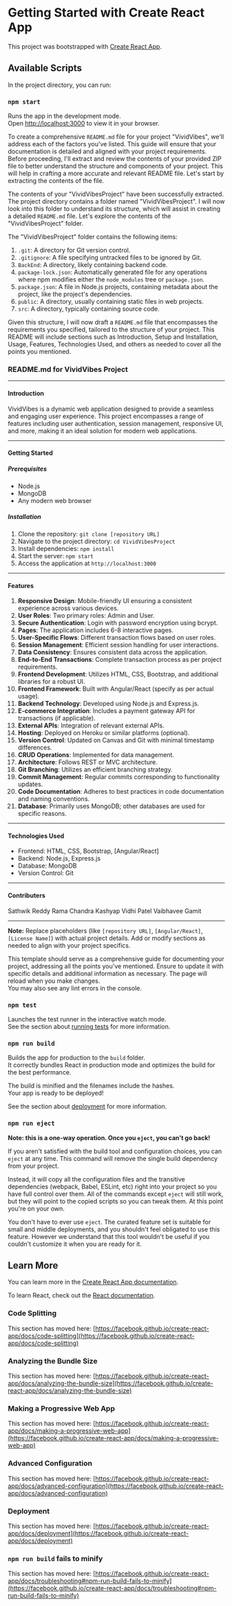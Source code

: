 # Getting Started with Create React App

This project was bootstrapped with [Create React App](https://github.com/facebook/create-react-app).

## Available Scripts

In the project directory, you can run:

### `npm start`

Runs the app in the development mode.\
Open [http://localhost:3000](http://localhost:3000) to view it in your browser.

To create a comprehensive `README.md` file for your project "VividVibes", we'll address each of the factors you've listed. This guide will ensure that your documentation is detailed and aligned with your project requirements. Before proceeding, I'll extract and review the contents of your provided ZIP file to better understand the structure and components of your project. This will help in crafting a more accurate and relevant README file. Let's start by extracting the contents of the file.

The contents of your "VividVibesProject" have been successfully extracted. The project directory contains a folder named "VividVibesProject". I will now look into this folder to understand its structure, which will assist in creating a detailed `README.md` file. Let's explore the contents of the "VividVibesProject" folder.

The "VividVibesProject" folder contains the following items:

1. `.git`: A directory for Git version control.
2. `.gitignore`: A file specifying untracked files to be ignored by Git.
3. `BackEnd`: A directory, likely containing backend code.
4. `package-lock.json`: Automatically generated file for any operations where npm modifies either the `node_modules` tree or `package.json`.
5. `package.json`: A file in Node.js projects, containing metadata about the project, like the project's dependencies.
6. `public`: A directory, usually containing static files in web projects.
7. `src`: A directory, typically containing source code.

Given this structure, I will now draft a `README.md` file that encompasses the requirements you specified, tailored to the structure of your project. This README will include sections such as Introduction, Setup and Installation, Usage, Features, Technologies Used, and others as needed to cover all the points you mentioned.

### README.md for VividVibes Project

---

#### Introduction

VividVibes is a dynamic web application designed to provide a seamless and engaging user experience. This project encompasses a range of features including user authentication, session management, responsive UI, and more, making it an ideal solution for modern web applications.

---

#### Getting Started

##### Prerequisites

- Node.js
- MongoDB
- Any modern web browser

##### Installation

1. Clone the repository: `git clone [repository URL]`
2. Navigate to the project directory: `cd VividVibesProject`
3. Install dependencies: `npm install`
4. Start the server: `npm start`
5. Access the application at `http://localhost:3000`

---

#### Features

1. **Responsive Design**: Mobile-friendly UI ensuring a consistent experience across various devices.
2. **User Roles**: Two primary roles: Admin and User.
3. **Secure Authentication**: Login with password encryption using bcrypt.
4. **Pages**: The application includes 6-8 interactive pages.
5. **User-Specific Flows**: Different transaction flows based on user roles.
6. **Session Management**: Efficient session handling for user interactions.
7. **Data Consistency**: Ensures consistent data across the application.
8. **End-to-End Transactions**: Complete transaction process as per project requirements.
9. **Frontend Development**: Utilizes HTML, CSS, Bootstrap, and additional libraries for a robust UI.
10. **Frontend Framework**: Built with Angular/React (specify as per actual usage).
11. **Backend Technology**: Developed using Node.js and Express.js.
12. **E-commerce Integration**: Includes a payment gateway API for transactions (if applicable).
13. **External APIs**: Integration of relevant external APIs.
14. **Hosting**: Deployed on Heroku or similar platforms (optional).
15. **Version Control**: Updated on Canvas and Git with minimal timestamp differences.
16. **CRUD Operations**: Implemented for data management.
17. **Architecture**: Follows REST or MVC architecture.
18. **Git Branching**: Utilizes an efficient branching strategy.
19. **Commit Management**: Regular commits corresponding to functionality updates.
20. **Code Documentation**: Adheres to best practices in code documentation and naming conventions.
21. **Database**: Primarily uses MongoDB; other databases are used for specific reasons.

---

#### Technologies Used

- Frontend: HTML, CSS, Bootstrap, [Angular/React]
- Backend: Node.js, Express.js
- Database: MongoDB
- Version Control: Git

---

#### Contributers

Sathwik Reddy
Rama Chandra Kashyap
Vidhi Patel
Vaibhavee Gamit


---

**Note:** Replace placeholders (like `[repository URL]`, `[Angular/React]`, `[License Name]`) with actual project details. Add or modify sections as needed to align with your project specifics.

This template should serve as a comprehensive guide for documenting your project, addressing all the points you've mentioned. Ensure to update it with specific details and additional information as necessary.
The page will reload when you make changes.\
You may also see any lint errors in the console.

### `npm test`

Launches the test runner in the interactive watch mode.\
See the section about [running tests](https://facebook.github.io/create-react-app/docs/running-tests) for more information.

### `npm run build`

Builds the app for production to the `build` folder.\
It correctly bundles React in production mode and optimizes the build for the best performance.

The build is minified and the filenames include the hashes.\
Your app is ready to be deployed!

See the section about [deployment](https://facebook.github.io/create-react-app/docs/deployment) for more information.

### `npm run eject`

**Note: this is a one-way operation. Once you `eject`, you can't go back!**

If you aren't satisfied with the build tool and configuration choices, you can `eject` at any time. This command will remove the single build dependency from your project.

Instead, it will copy all the configuration files and the transitive dependencies (webpack, Babel, ESLint, etc) right into your project so you have full control over them. All of the commands except `eject` will still work, but they will point to the copied scripts so you can tweak them. At this point you're on your own.

You don't have to ever use `eject`. The curated feature set is suitable for small and middle deployments, and you shouldn't feel obligated to use this feature. However we understand that this tool wouldn't be useful if you couldn't customize it when you are ready for it.

## Learn More

You can learn more in the [Create React App documentation](https://facebook.github.io/create-react-app/docs/getting-started).

To learn React, check out the [React documentation](https://reactjs.org/).

### Code Splitting

This section has moved here: [https://facebook.github.io/create-react-app/docs/code-splitting](https://facebook.github.io/create-react-app/docs/code-splitting)

### Analyzing the Bundle Size

This section has moved here: [https://facebook.github.io/create-react-app/docs/analyzing-the-bundle-size](https://facebook.github.io/create-react-app/docs/analyzing-the-bundle-size)

### Making a Progressive Web App

This section has moved here: [https://facebook.github.io/create-react-app/docs/making-a-progressive-web-app](https://facebook.github.io/create-react-app/docs/making-a-progressive-web-app)

### Advanced Configuration

This section has moved here: [https://facebook.github.io/create-react-app/docs/advanced-configuration](https://facebook.github.io/create-react-app/docs/advanced-configuration)

### Deployment

This section has moved here: [https://facebook.github.io/create-react-app/docs/deployment](https://facebook.github.io/create-react-app/docs/deployment)

### `npm run build` fails to minify

This section has moved here: [https://facebook.github.io/create-react-app/docs/troubleshooting#npm-run-build-fails-to-minify](https://facebook.github.io/create-react-app/docs/troubleshooting#npm-run-build-fails-to-minify)
